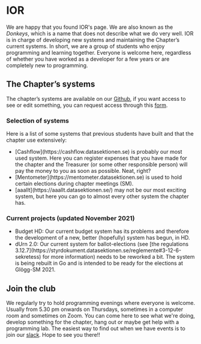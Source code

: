 # IOR

We are happy that you found IOR's page. We are also known as the _Donkeys_, which is a name that does not describe what we do very well. IOR is in charge of developing new systems and maintaining the Chapter’s current systems. In short, we are a group of students who enjoy programming and learning together. Everyone is welcome here, regardless of whether you have worked as a developer for a few years or are completely new to programming.

## The Chapter’s systems

The chapter’s systems are available on our [Github](https://dsekt.se/github-link-website), if you want access to see or edit something, you can request access through this [form](https://dsekt.se/github-access).

### Selection of systems

Here is a list of some systems that previous students have built and that the chapter use extensively:

<ul>
    <li>
        [Cashflow](https://cashflow.datasektionen.se) is probably our most used system. Here you can register expenses that you have made for the chapter and the Treasurer (or some other responsible person) will pay the money to you as soon as possible. Neat, right?
    </li>
    <li>
        [Mentometer](https://mentometer.datasektionen.se) is used to hold certain elections during chapter meetings (SM).
    </li>
    <li>
        [aaallt](https://aaallt.datasektionen.se/) may not be our most exciting system, but here you can go to almost every other system the chapter has.
    </li>
</ul>

### Current projects (updated November 2021)

<ul>
    <li>
        Budget HD: Our current budget system has its problems and therefore the development of a new, better (hopefully) system has begun, in HD.
    </li>
    <li>
        dUrn 2.0: Our current system for ballot-elections (see [the regulations 3.12.7](https://styrdokument.datasektionen.se/reglemente#3-12-6-sekretess) for more information) needs to be reworked a bit. The system is being rebuilt in Go and is intended to be ready for the elections at Glögg-SM 2021.
    </li>
</ul>

## Join the club

We regularly try to hold programming evenings where everyone is welcome. Usually from 5.30 pm onwards on Thursdays, sometimes in a computer room and sometimes on Zoom. You can come here to see what we're doing, develop something for the chapter, hang out or maybe get help with a programming lab. The easiest way to find out when we have events is to join our [slack](https://ior.slack.se). Hope to see you there!!
